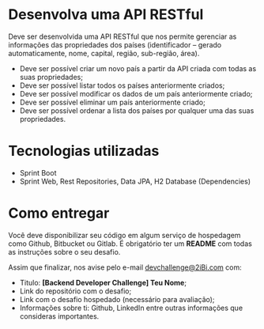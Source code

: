 # Desenvolva uma API RESTful
Deve ser desenvolvida uma API RESTful que nos permite gerenciar as informações das propriedades dos países (identificador – gerado automaticamente, nome, capital, região, sub-região, área).

* Deve ser possível criar um novo país a partir da API criada com todas as suas propriedades;
* Deve ser possível listar todos os países anteriormente criados;
* Deve ser possível modificar os dados de um país anteriormente criado;
* Deve ser possível eliminar um país anteriormente criado;
* Deve ser possível ordenar a lista dos países por qualquer uma das suas propriedades.


# Tecnologias utilizadas
* Sprint Boot
* Sprint Web, Rest Repositories, Data JPA, H2 Database (Dependencies)


# Como entregar
Você deve disponibilizar seu código em algum serviço de hospedagem como Github, Bitbucket ou Gitlab. 
É obrigatório ter um **README** com todas as instruções sobre o seu desafio.

Assim que finalizar, nos avise pelo e-mail devchallenge@2iBi.com com:
* Titulo: **[Backend Developer Challenge] Teu Nome**;
* Link do repositório com o desafio;
* Link com o desafio hospedado (necessário para avaliação);
* Informações sobre ti: Github, LinkedIn entre outras informações que consideras importantes.
